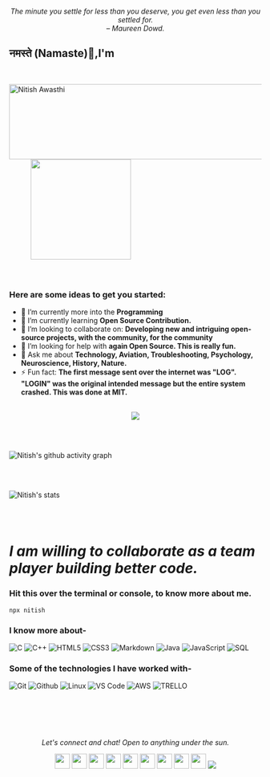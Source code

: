 <!-- QUOTE:START -->
<p align="center"><br><i>The minute you settle for less than you deserve, you get even less than you settled for.</i><br><i>– Maureen Dowd.</i><br></p>
<!-- QUOTE:END -->

### <h2>नमस्ते (Namaste)🙏,I'm</h2>
  <br>

<img align="left"  src="https://media.giphy.com/media/QvkZcmITuZ3RejQOtQ/giphy.gif" alt="Nitish Awasthi" width="600" height="150"/> &nbsp; &nbsp; &nbsp;&nbsp; &nbsp; &nbsp;
<img align="" src="https://media.giphy.com/media/jRf5fsn8G6YaogAWxn/giphy.gif" width="200" height="200"/>
</br></br></br>


 
### Here are some ideas to get you started:</br>
- 🔭 I’m currently more into the **Programming**
- 🌱 I’m currently learning **Open Source Contribution.**
- 👯 I’m looking to collaborate on: **Developing new and intriguing open-source projects, with the community, for the community**
- 🤔 I’m looking for help with **again Open Source. This is really fun.**
- 💬 Ask me about **Technology, Aviation, Troubleshooting, Psychology, Neuroscience, History, Nature.**
- ⚡ Fun fact: **The first message sent over the internet was "LOG". "LOGIN" was the original intended message but the entire system crashed. This was done at MIT.**
</br></br>
<p align="center"> <a href="https://github.com/ryo-ma/github-profile-trophy"><img src="https://github-profile-trophy.vercel.app/?username=Nitish-Awasthi&margin-w=8&title=Joined2020,Commit,PullRequest,Followers,Issues,Repositories" /></a> </p>
<br><br>


![Nitish's github activity graph](https://activity-graph.herokuapp.com/graph?username=nitish-awasthi&theme=xcode)

</br></br>



![Nitish's stats](https://github-readme-streak-stats.herokuapp.com/?user=nitish-awasthi)

</br></br>

# *I am willing to collaborate as a team player building better code.*

### Hit this over the terminal or console, to know more about me.
```
npx nitish
```

### I know more about- </br>
![C](https://img.shields.io/badge/-C-000000?style=for-the-badge&logo=C)
![C++](https://img.shields.io/badge/-C++-000000?style=for-the-badge&logo=C%2B%2B&logoColor=00599C)
![HTML5](https://img.shields.io/badge/-HTML5-000000?style=for-the-badge&logo=HTML5)
![CSS3](https://img.shields.io/badge/-CSS3-000000?style=for-the-badge&logo=CSS3)
![Markdown](http://img.shields.io/badge/-Markdown-000000?style=for-the-badge&logo=Markdown&logoColor=magenta)
![Java](https://img.shields.io/badge/-Java-000000?style=for-the-badge&logo=Java&logoColor=007396)
![JavaScript](https://img.shields.io/badge/-JavaScript-000000?style=for-the-badge&logo=javascript)
![SQL](https://img.shields.io/badge/-SQL-000000?style=for-the-badge&logo=MySQL)

### Some of the technologies I have worked with-</br>
![Git](http://img.shields.io/badge/-Git-000000?style=for-the-badge&logo=Git)
![Github](http://img.shields.io/badge/-Github-000000?style=for-the-badge&logo=Github&logoColor=green)
![Linux](http://img.shields.io/badge/-Linux-000000?style=for-the-badge&logo=linux)
![VS Code](http://img.shields.io/badge/-VS%20Code-000000?style=for-the-badge&logo=Visual-studio-code&logoColor=blue)
![AWS](http://img.shields.io/badge/-AWS-000000?style=for-the-badge&logo=Amazon-aws&logoColor=cyan)
![TRELLO](http://img.shields.io/badge/-Trello-000000?style=for-the-badge&logo=trello&logoColor=blue)
</br></br></br></br>

&nbsp;
<p align="center">
  <i>Let's connect and chat! Open to anything under the sun.</i>

  <p align="center">
    <a href="https://twitter.com/naimish860" alt="Twitter"><img src="https://github.com/nitish-awasthi/nitish-awasthi/blob/master/twitter.png" height="30" width="30"></a>     
    <a href="https://www.linkedin.com/in/anitish/" alt="Linkedin"><img src="https://github.com/nitish-awasthi/nitish-awasthi/blob/master/174857.png" height="30" width="30"></a>
  <a href="https://www.facebook.com/naimish.awasthi.98" alt="Facebook"><img src="https://github.com/nitish-awasthi/nitish-awasthi/blob/master/1024px-Facebook_Logo_(2019).png" height="30" width="30"></a>
  <a href="https://www.instagram.com/shutup_nitish" alt="Facebook"><img src="https://github.com/nitish-awasthi/nitish-awasthi/blob/master/instagram-logo-png-transparent-background-hd-3.png" height="30" width="30"></a>
  <a href="https://www.dev.to/nitishawasthi" alt="dev.to"><img src="https://github.com/nitish-awasthi/nitish-awasthi/blob/master/download.png" height="30" width="30"></a>
  <a href="https://fosstodon.org/@nitishawasthi" alt="mastodon"><img src="https://github.com/nitish-awasthi/nitish-awasthi/blob/master/1200px-Mastodon_Logotype_(Simple).svg.png" height="30" width="30"></a>
  <a href="https://codechef.com/anitish_225" alt="Codechef"><img src="https://github.com/nitish-awasthi/nitish-awasthi/blob/master/c5d9fc1e18bcf039f464c2ab6cfb3eb6.jpg" height="30" width="30"></a>
  <a href="https://stackoverflow.com/users/14270388/nitish-awasthi" alt="Stackoverflow"><img src="https://github.com/nitish-awasthi/nitish-awasthi/blob/master/2113121.jpg" height="30" width="30"></a>
    <a href="mailto:anitish.225@gmail.com" alt="Contact me"><img src="https://github.com/nitish-awasthi/nitish-awasthi/blob/master/gmail-512.webp" height="30" width="30"></a>
    <a href="https://nitishawasthi.com" alt="My site"><img src="https://raw.githubusercontent.com/jayehernandez/jayehernandez/3f5402efef9a0ae89211a6e04609558e862ca616/readme/external-link-line.svg"></a>
  </p>


